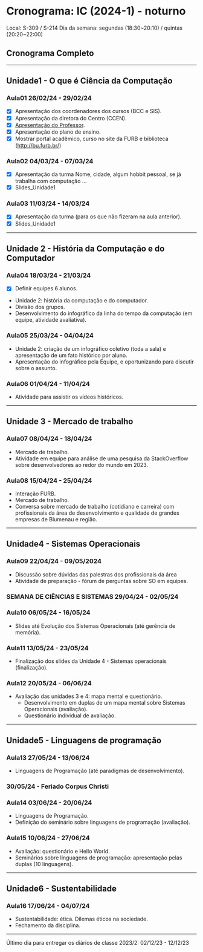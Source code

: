 # Cronograma: IC (2024-1) - noturno

Local: S-309 / S-214 
Dia da semana: segundas (18:30\~20:10) / quintas (20:20\~22:00)  

## Cronograma Completo

-----------

## Unidade1 - O que é Ciência da Computação

### Aula01 26/02/24 - 29/02/24

- [x] Apresentação dos coordenadores dos cursos (BCC e SIS).  
- [x] Apresentação da diretora do Centro (CCEN).  
- [x] [Apresentação do Professor](https://github.com/dalton-reis/dalton-reis "Apresentação do Professor").  
- [x] Apresentação do plano de ensino.  
- [x] Mostrar portal acadêmico, curso no site da FURB  e biblioteca (<http://bu.furb.br/>)  

### Aula02 04/03/24 - 07/03/24

- [x] Apresentação da turma <!-- Pandêmia ... (ligar câmera HD do PC para mostrar o aluno na sala). -->
    <!-- Senão tiver câmera (pode usar celular) -->
    <!-- Senão tiver microfone, escreve no Chat do Teams que eu leio -->  
    Nome, cidade, algum hobbit pessoal, se já trabalha com computação ...
- [x] Slides_Unidade1  

### Aula03 11/03/24 - 14/03/24

- [x] Apresentação da turma (para os que não fizeram na aula anterior).  
- [x] Slides_Unidade1  

-----------

## Unidade 2 - História da Computação e do Computador

### Aula04 18/03/24 - 21/03/24

- [x] Definir equipes 6 alunos.  
- Unidade 2: história da computação e do computador.  
- Divisão dos grupos.  
- Desenvolvimento do infográfico da linha do tempo da computação (em equipe, atividade avaliativa).  

### Aula05 25/03/24 - 04/04/24

- Unidade 2: criação de um infográfico coletivo (toda a sala) e apresentação  de um fato histórico por aluno.
- Apresentação do infográfico pela Equipe, e oportunizando para discutir sobre o assunto.  

### Aula06 01/04/24 - 11/04/24

- Atividade para assistir os vídeos históricos.  

-----------

## Unidade 3 - Mercado de trabalho

### Aula07 08/04/24 - 18/04/24

- Mercado de trabalho.  
- Atividade em equipe para análise de uma pesquisa da StackOverflow sobre desenvolvedores ao redor do mundo em 2023.  

### Aula08 15/04/24 - 25/04/24

- Interação FURB.  
- Mercado de trabalho.  
- Conversa sobre mercado de trabalho (cotidiano e carreira) com profissionais da área de desenvolvimento e qualidade de grandes empresas de Blumenau e região.

-----------

## Unidade4 - Sistemas Operacionais

### Aula09 22/04/24 - 09/05/2024

- Discussão sobre dúvidas das palestras dos profissionais da área
- Atividade de preparação - fórum de perguntas sobre SO em equipes.  


### SEMANA DE CIÊNCIAS E SISTEMAS 29/04/24 - 02/05/24
  

### Aula10 06/05/24 - 16/05/24

- Slides até Evolução dos Sistemas Operacionais (até gerência de memória).  


### Aula11 13/05/24 - 23/05/24

- Finalização dos slides da Unidade 4 - Sistemas operacionais (finalização).  

### Aula12 20/05/24 - 06/06/24

- Avaliação das unidades 3 e 4: mapa mental e questionário.  
  - Desenvolvimento em duplas de um mapa mental sobre Sistemas Operacionais (avaliação).  
  - Questionário individual de avaliação.  

-----------

## Unidade5 - Linguagens de programação

### Aula13 27/05/24 - 13/06/24

- Linguagens de Programação (até paradigmas de desenvolvimento).
 

### 30/05/24 - Feriado Corpus Christi 


### Aula14 03/06/24 - 20/06/24

- Linguagens de Programação.  
- Definição do seminário sobre linguagens de programação (avaliação).  

### Aula15 10/06/24 - 27/06/24

- Avaliação: questionário e Hello World.  
- Seminários sobre linguagens de programação: apresentação pelas duplas (10 linguagens).  

-----------

## Unidade6 - Sustentabilidade

### Aula16 17/06/24 - 04/07/24

- Sustentabilidade: ética. Dilemas éticos na sociedade.  
- Fechamento da disciplina.  

-----------

Último dia para entregar os diários de classe 2023/2: 02/12/23 - 12/12/23

<!-- 
Ideias
- Caça ao tesouro para conhecer diferentes locais da FURB
- formar frase (GELB) talvez com timeline da história da computação
- sala de aula invertida
- fazer filmes sobre sistemas operacionais ou mapa mental
- Mercado de trabalho - visitar empresa
- Mercado de trabalho - skype com ex-aluno que virou pesquisador)
vídeo sobre por que programar: https://www.youtube.com/watch?v=iKKOV4yGI_M
História: livro da PUC e livro Os Inovadores

Sustentabilidade: artigo das tendências gartner, marco legal da Internet, pesquisa da stackoverflow

Repercussões sociais: p. 15 Brookshear
- Produzir texto colaborativo sobre algum tema como avaliação

Linguagens de programação: em duplas escolhem linguagens e tem que mostrar um Hello World.

Unidade 3: vídeo conferência com Prof. Leandro Fernandes (UFF) sobre carreira acadêmica.
- Conversa sobre mercado de trabalho (cotidiano e carreira) com Fábio Jascone, Gerente de Pesquisa e Desenvolvimento, Divisão de Informática na Cardiologia, Philips.

-->
